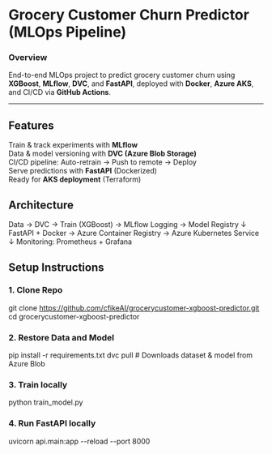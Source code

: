 # Grocery Customer Churn Predictor (MLOps Pipeline)

### Overview
End-to-end MLOps project to predict grocery customer churn using **XGBoost**, **MLflow**, **DVC**, and **FastAPI**, deployed with **Docker**, **Azure AKS**, and CI/CD via **GitHub Actions**.

---

## Features
Train & track experiments with **MLflow**  
Data & model versioning with **DVC (Azure Blob Storage)**  
CI/CD pipeline: Auto-retrain → Push to remote → Deploy  
Serve predictions with **FastAPI** (Dockerized)  
Ready for **AKS deployment** (Terraform)

## **Architecture**

Data → DVC → Train (XGBoost) → MLflow Logging → Model Registry
↓
FastAPI + Docker → Azure Container Registry → Azure Kubernetes Service
↓
Monitoring: Prometheus + Grafana


## **Setup Instructions**

### 1. Clone Repo
git clone https://github.com/cfikeAI/grocerycustomer-xgboost-predictor.git
cd grocerycustomer-xgboost-predictor


### 2. Restore Data and Model
pip install -r requirements.txt
dvc pull  # Downloads dataset & model from Azure Blob

### 3. Train locally 
python train_model.py

### 4. Run FastAPI locally
uvicorn api.main:app --reload --port 8000
